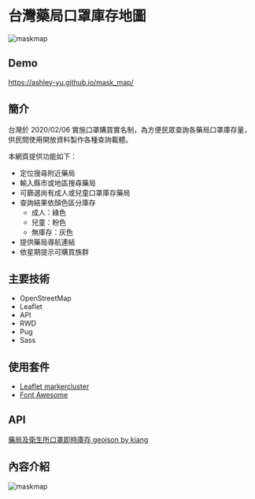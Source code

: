 # 台灣藥局口罩庫存地圖

![maskmap](https://user-images.githubusercontent.com/57936181/84482870-0e829980-accb-11ea-93b3-ee1c2d79d1c3.PNG)
## Demo
https://ashley-yu.github.io/mask_map/

## 簡介
台灣於 2020/02/06 實施口罩購買實名制，為方便民眾查詢各藥局口罩庫存量，供民間使用開放資料製作各種查詢載體。

本網頁提供功能如下：
* 定位搜尋附近藥局
* 輸入縣市或地區搜尋藥局
* 可篩選尚有成人或兒童口罩庫存藥局
* 查詢結果依顏色區分庫存
  * 成人：綠色
  * 兒童：粉色
  * 無庫存：灰色
* 提供藥局導航連結
* 依星期提示可購買族群

## 主要技術
* OpenStreetMap
* Leaflet
* API
* RWD
* Pug
* Sass

## 使用套件
* [Leaflet markercluster](https://github.com/Leaflet/Leaflet.markercluster)
* [Font Awesome](https://fontawesome.com/)

## API
[藥局及衛生所口罩即時庫存 geojson by kiang](https://raw.githubusercontent.com/kiang/pharmacies/master/json/points.json?fbclid=IwAR2a8jIlM3rzICRgHy9opAJsus3k2V8ez57L5m-2O34LcwaV2HNAN6gBsAw)

## 內容介紹
![maskmap](https://user-images.githubusercontent.com/57936181/84482249-f9f1d180-acc9-11ea-976e-34712a77a476.gif)
